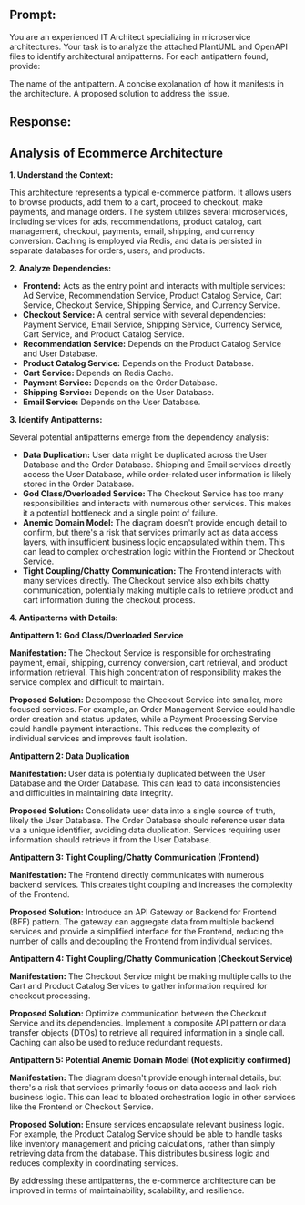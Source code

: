 ## Prompt:
You are an experienced IT Architect specializing in microservice architectures. Your task is to analyze the attached PlantUML and OpenAPI files to identify architectural antipatterns. For each antipattern found, provide:

The name of the antipattern.
A concise explanation of how it manifests in the architecture.
A proposed solution to address the issue.

## Response:
## Analysis of Ecommerce Architecture

**1. Understand the Context:**

This architecture represents a typical e-commerce platform. It allows users to browse products, add them to a cart, proceed to checkout, make payments, and manage orders.  The system utilizes several microservices, including services for ads, recommendations, product catalog, cart management, checkout, payments, email, shipping, and currency conversion.  Caching is employed via Redis, and data is persisted in separate databases for orders, users, and products.

**2. Analyze Dependencies:**

* **Frontend:**  Acts as the entry point and interacts with multiple services: Ad Service, Recommendation Service, Product Catalog Service, Cart Service, Checkout Service, Shipping Service, and Currency Service.
* **Checkout Service:**  A central service with several dependencies: Payment Service, Email Service, Shipping Service, Currency Service, Cart Service, and Product Catalog Service.
* **Recommendation Service:** Depends on the Product Catalog Service and User Database.
* **Product Catalog Service:** Depends on the Product Database.
* **Cart Service:** Depends on Redis Cache.
* **Payment Service:** Depends on the Order Database.
* **Shipping Service:** Depends on the User Database.
* **Email Service:** Depends on the User Database.

**3. Identify Antipatterns:**

Several potential antipatterns emerge from the dependency analysis:

* **Data Duplication:** User data might be duplicated across the User Database and the Order Database.  Shipping and Email services directly access the User Database, while order-related user information is likely stored in the Order Database.
* **God Class/Overloaded Service:** The Checkout Service has too many responsibilities and interacts with numerous other services.  This makes it a potential bottleneck and a single point of failure.
* **Anemic Domain Model:**  The diagram doesn't provide enough detail to confirm, but there's a risk that services primarily act as data access layers, with insufficient business logic encapsulated within them.  This can lead to complex orchestration logic within the Frontend or Checkout Service.
* **Tight Coupling/Chatty Communication:**  The Frontend interacts with many services directly.  The Checkout service also exhibits chatty communication, potentially making multiple calls to retrieve product and cart information during the checkout process.

**4. Antipatterns with Details:**

**Antipattern 1: God Class/Overloaded Service**

**Manifestation:** The Checkout Service is responsible for orchestrating payment, email, shipping, currency conversion, cart retrieval, and product information retrieval.  This high concentration of responsibility makes the service complex and difficult to maintain.

**Proposed Solution:** Decompose the Checkout Service into smaller, more focused services.  For example, an Order Management Service could handle order creation and status updates, while a Payment Processing Service could handle payment interactions.  This reduces the complexity of individual services and improves fault isolation.

**Antipattern 2: Data Duplication**

**Manifestation:** User data is potentially duplicated between the User Database and the Order Database.  This can lead to data inconsistencies and difficulties in maintaining data integrity.

**Proposed Solution:**  Consolidate user data into a single source of truth, likely the User Database.  The Order Database should reference user data via a unique identifier, avoiding data duplication.  Services requiring user information should retrieve it from the User Database.

**Antipattern 3: Tight Coupling/Chatty Communication (Frontend)**

**Manifestation:** The Frontend directly communicates with numerous backend services. This creates tight coupling and increases the complexity of the Frontend.

**Proposed Solution:** Introduce an API Gateway or Backend for Frontend (BFF) pattern.  The gateway can aggregate data from multiple backend services and provide a simplified interface for the Frontend, reducing the number of calls and decoupling the Frontend from individual services.

**Antipattern 4: Tight Coupling/Chatty Communication (Checkout Service)**

**Manifestation:**  The Checkout Service might be making multiple calls to the Cart and Product Catalog Services to gather information required for checkout processing.

**Proposed Solution:**  Optimize communication between the Checkout Service and its dependencies. Implement a composite API pattern or data transfer objects (DTOs) to retrieve all required information in a single call. Caching can also be used to reduce redundant requests.


**Antipattern 5: Potential Anemic Domain Model (Not explicitly confirmed)**

**Manifestation:** The diagram doesn't provide enough internal details, but there's a risk that services primarily focus on data access and lack rich business logic. This can lead to bloated orchestration logic in other services like the Frontend or Checkout Service.

**Proposed Solution:** Ensure services encapsulate relevant business logic. For example, the Product Catalog Service should be able to handle tasks like inventory management and pricing calculations, rather than simply retrieving data from the database. This distributes business logic and reduces complexity in coordinating services.


By addressing these antipatterns, the e-commerce architecture can be improved in terms of maintainability, scalability, and resilience.
